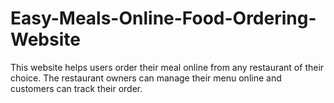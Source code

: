 # Easy-Meals-Online-Food-Ordering-Website
This website helps users order their meal online from any restaurant of their choice. The restaurant owners can manage their menu online and customers can track their order.
